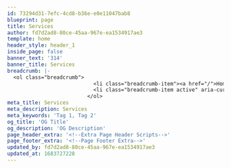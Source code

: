 ```yaml
---
id: 73294d31-7efc-4cd8-b36e-e0e11047bab8
blueprint: page
title: Services
author: fd7d2ad8-80ce-45aa-967e-ea1534917ae3
template: home
header_style: header_1
inside_page: false
banner_text: '314'
banner_title: Services
breadcrumb: |-
  <ol class="breadcrumb">
                            <li class="breadcrumb-item"><a href="/">Home</a></li>
                            <li class="breadcrumb-item active" aria-current="page">Services</li>
                          </ol>
meta_title: Services
meta_description: Services
meta_keywords: 'Tag 1, Tag 2'
og_title: 'OG Title'
og_description: 'OG Description'
page_header_extra: '<!--Extra Page Header Scripts-->'
page_footer_extra: '<!--Page Footer Extra-->'
updated_by: fd7d2ad8-80ce-45aa-967e-ea1534917ae3
updated_at: 1683727228
---
```

